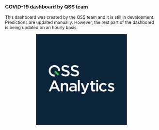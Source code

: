 ### COVID-19 dashboard by QSS team


This dashboard was created by the QSS team and it is still in development.
Predictions are updated manually. However, the rest part of the dashboard is being updated on an hourly basis.

<div align="center">
<img src="files/qss.png" width=300 >
</div>

